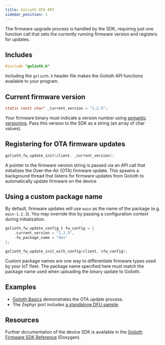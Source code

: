 ```yaml
---
title: Golioth OTA API
sidebar_position: 1
---
```


The firmware upgrade process is handled by the SDK, requiring just one function
call that sets the currently running firmware version and registers for updates.

## Includes

```c
#include "golioth.h"
```

Including the `golioth.h` header file makes the Golioth API functions available
to your program.

## Current firmware version

```c
static const char* _current_version = "1.2.5";
```

Your firmware binary must indicate a version number using [semantic
versioning](https://semver.org/). Pass this version to the SDK as a string (an
array of char values).

## Registering for OTA firmware updates

```c
golioth_fw_update_init(client, _current_version);
```

A pointer to the firmware version string is passed via an API call that
initializes the Over-the-Air (OTA) firmware update. This spawns a background
thread that listens for firmware updates from Golioth to automatically update
firmware on the device

## Using a custom package name

By default, firmware updates will use `main` as the name of the package
(e.g. `main-1.2.3`). You may override this by passing a configuration context
during initialization.

```c
golioth_fw_update_config_t fw_config = {
    .current_version = "1.2.3",
    .fw_package_name = "dev"
};
```

```c
golioth_fw_update_init_with_config(client, &fw_config);
```

Custom package names are one way to differentiate firmware types used by your
IoT fleet. The package name specified here must match the package name used when
uploading the binary update to Golioth.

## Examples

* [Golioth
  Basics](https://github.com/golioth/golioth-firmware-sdk/blob/main/examples/common/golioth_basics.c)
  demonstrates the OTA update process.
* The Zephyr port includes [a standalone DFU
  sample](https://github.com/golioth/golioth-firmware-sdk/tree/main/examples/zephyr/fw_update).

## Resources

Further documentation of the device SDK is available in the [Golioth Firmware
SDK
Reference](https://firmware-sdk-docs.golioth.io/group__golioth__fw__update.html)
(Doxygen).
